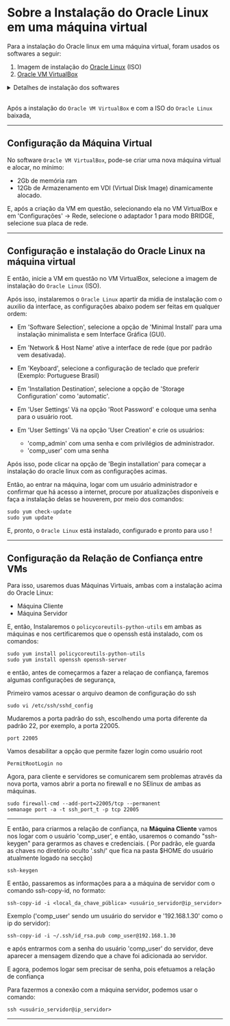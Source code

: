 # Sobre a Instalação do Oracle Linux em uma máquina virtual

Para a instalação do Oracle linux em uma máquina virtual, 
foram usados os softwares a seguir:
1. Imagem de instalação do [Oracle Linux](https://yum.oracle.com/oracle-linux-isos.html) (ISO)
2. [Oracle VM VirtualBox](https://www.virtualbox.org/)

<details>
  <summary>Detalhes de instalação dos softwares</summary>
  
  ### Oracle Linux ISO
  1. As imagems (ISOs) do `Oracle Linux`, podem ser encontradas em:

     * https://yum.oracle.com/oracle-linux-isos.html

  ### Oracle VM VirtualBox
  1. O Software de virtualização `Oracle VM VirtualBox`, pode ser encontrado em:

     * https://www.virtualbox.org/wiki/Downloads

    OBS: A Instalação do Oracle VM VirtualBox pode ser diferente dependendo do sistema operacional utilizado, atenção para as instruções no site do virtual box!
</details>

</br>

Após a instalação do `Oracle VM VirtualBox` e com a ISO do `Oracle Linux` baixada, 

---

## Configuração da Máquina Virtual
No software `Oracle VM VirtualBox`, pode-se criar uma nova máquina virtual e alocar, no mínimo: 
* 2Gb de memória ram
* 12Gb de Armazenamento em VDI (Virtual Disk Image) dinamicamente alocado.

E, após a criação da VM em questão, selecionando ela no VM VirtualBox e em 'Configurações' -> Rede,
selecione o adaptador 1 para modo BRIDGE, selecione sua placa de rede.

---

## Configuração e instalação do Oracle Linux na máquina virtual

E então, inicie a VM em questão no VM VirtualBox, selecione a imagem de instalação do `Oracle Linux` (ISO).

Após isso, instalaremos o `Oracle Linux` apartir da mídia de instalação com o auxilio da interface, as configurações abaixo podem ser feitas em qualquer ordem:

* Em 'Software Selection', selecione a opção de 'Minimal Install' para uma instalação minimalista e sem Interface Gráfica (GUI).

* Em 'Network & Host Name' ative a interface de rede (que por padrão vem desativada).

* Em 'Keyboard', selecione a configuração de teclado que preferir (Exemplo: Portuguese Brasil)

* Em 'Installation Destination', selecione a opção de 'Storage Configuration' como 'automatic'.

* Em 'User Settings'
Vá na opção 'Root Password' e coloque uma senha para o usuário root.

* Em 'User Settings'
Vá na opção 'User Creation' e crie os usuários: 
  * 'comp_admin' com uma senha e com privilégios de administrador.
  * 'comp_user' com uma senha 


Após isso, pode clicar na opção de 'Begin installation' para começar a instalação do oracle linux com as configurações acimas.

Então, ao entrar na máquina, logar com um usuário administrador
e confirmar que há acesso a internet,
procure por atualizações disponíveis e 
faça a instalação delas se houverem,
por meio dos comandos:

```
sudo yum check-update
sudo yum update
```

E, pronto, o `Oracle Linux` está instalado, configurado e pronto para uso !

---

## Configuração da Relação de Confiança entre VMs
Para isso, usaremos duas Máquinas Virtuais, ambas com a instalação acima do Oracle Linux:
* Máquina Cliente
* Máquina Servidor

E, então,
Instalaremos o `policycoreutils-python-utils` em ambas as máquinas e nos certificaremos que o openssh está instalado, com os comandos:

```
sudo yum install policycoreutils-python-utils
sudo yum install openssh openssh-server
```

e então, antes de começarmos a fazer a relaçao de confiança, 
faremos algumas configurações de segurança,

Primeiro vamos acessar o arquivo deamon de configuração do ssh
```
sudo vi /etc/ssh/sshd_config
```
Mudaremos a porta padrão do ssh, escolhendo uma porta diferente da padrão 22, por exemplo, a porta 22005.
```
port 22005 
```
Vamos desabilitar a opção
que permite fazer login como usuário root
```
PermitRootLogin no
```
Agora, para cliente e servidores
se comunicarem sem problemas através da 
nova porta, vamos abrir a porta no firewall
e no SElinux
de ambas as máquinas.

```
sudo firewall-cmd --add-port=22005/tcp --permanent
semanage port -a -t ssh_port_t -p tcp 22005
```
---

E então, para criarmos a relação de confiança, na **Máquina Cliente**
vamos nos logar com o usuário 'comp_user', e então, usaremos o comando
"ssh-keygen" para gerarmos as chaves e credenciais. ( Por padrão, ele guarda as chaves no diretório oculto '.ssh/' que fica na pasta $HOME do usuário atualmente logado na secção)

```
ssh-keygen
```

E então, passaremos as informações para a 
a máquina de servidor com o comando ssh-copy-id, no formato:
```
ssh-copy-id -i <local_da_chave_pública> <usuário_servidor@ip_servidor>
```

Exemplo ('comp_user' sendo um usuário do servidor e '192.168.1.30' como o ip do servidor):
```
ssh-copy-id -i ~/.ssh/id_rsa.pub comp_user@192.168.1.30
```

e após entrarmos com a senha do usuário 'comp_user' do servidor, deve aparecer a mensagem dizendo que
a chave foi adicionada ao servidor.

E agora, podemos logar sem precisar de senha,
pois efetuamos a relação de confiança

Para fazermos a conexão com a máquina servidor, podemos usar o comando:
```
ssh <usuário_servidor@ip_servidor>
```

---



